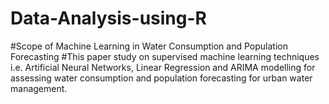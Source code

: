 # Data-Analysis-using-R
#Scope of Machine Learning in Water Consumption and Population Forecasting 
#This paper study on supervised machine learning techniques i.e. Artificial Neural Networks, Linear Regression and ARIMA modelling for assessing water consumption and population forecasting for urban water management.
